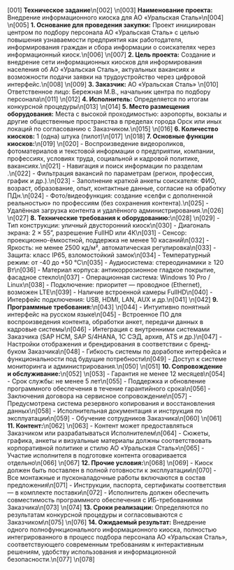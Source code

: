 [001] **Техническое задание**\n[002] \n[003] **Наименование проекта:** Внедрение информационного киоска для АО «Уральская Сталь»\n[004] \n[005] **1. Основание для проведения закупки:** Проект инициирован центром по подбору персонала АО «Уральская Сталь» с целью повышения узнаваемости предприятия как работодателя, информирования граждан и сбора информации о соискателях через информационный киоск.\n[006] \n[007] **2. Цель проекта:** Создание и внедрение сети информационных киосков для информирования населения об АО «Уральская Сталь», актуальных вакансиях и возможности подачи заявки на трудоустройство через цифровой интерфейс.\n[008] \n[009] **3. Заказчик:** АО «Уральская Сталь»  \n[010] Ответственное лицо: Бережная М.В., начальник центра по подбору персонала\n[011] \n[012] **4. Исполнитель:** Определяется по итогам конкурсной процедуры\n[013] \n[014] **5. Место размещения оборудования:** Места с высокой проходимостью: аэропорты, вокзалы и другие общественные пространства в пределах города Орск или иных локаций по согласованию с Заказчиком.\n[015] \n[016] **6. Количество киосков:** 1 (одна) штука (пилот)\n[017] \n[018] **7. Основные функции киосков:**\n[019] \n[020] - Воспроизведение видеороликов, фотоматериалов и текстовой информации о предприятии, компании, профессиях, условиях труда, социальной и кадровой политике, вакансиях.\n[021] - Навигация и поиск информации по разделам .\n[022] - Фильтрация вакансий по параметрам (регион, профессия, график и др.).\n[023] - Заполнение краткой анкеты соискателя: ФИО, возраст, образование, опыт, контактные данные, согласие на обработку ПДн.\n[024] - Фото/видеофункция: создание «селфи с дополненной реальностью» по профессиям (без сохранения контента).\n[025] - Удалённая загрузка контента и удалённого администрирования.\n[026] \n[027] **8. Технические требования к оборудованию:**\n[028] \n[029] - Тип конструкции: уличный двусторонний киоск\n[030] - Диагональ экрана: 2 × 55”, разрешение FullHD или 4К\n[031] - Сенсор: проекционно-ёмкостной, поддержка не менее 10 касаний\n[032] - Яркость: не менее 2500 кд/м², автоматическая регулировка\n[033] - Защита: класс IP65, взломостойкий замок\n[034] - Температурный режим: от -40 до +50 °C\n[035] - Аудиосистема: стереодинамики ≥ 120 Вт\n[036] - Материал корпуса: антикоррозионное гладкое покрытие, фасадное стекло\n[037] - Операционная система: Windows 10 Pro / Linux\n[038] - Подключение: приоритет — проводное (Ethernet), возможен LTE\n[039] - Наличие встроенной камеры FullHD\n[040] - Интерфейс подключения: USB, HDMI, LAN, AUX и др.\n[041] \n[042] **9. Программные требования:**\n[043] \n[044] - Интуитивно понятный интерфейс на русском языке\n[045] - Встроенное ПО для воспроизведения контента, обработки анкет, передачи данных в кадровые системы\n[046] - Интеграция с внутренними системами Заказчика (SAP HCM, SAP S/4HANA, 1С СЭД, архив, ATS и др.)\n[047] - Настройки отображения и брендирования в соответствии с бренд-буком Заказчика\n[048] - Гибкость системы по доработке интерфейса и функциональности под будущие потребности\n[049] - Доступ к системе мониторинга и администрирования.\n[050] \n[051] **10. Сопровождение и обслуживание:**\n[052] \n[053] - Гарантия не менее 12 месяцев\n[054] - Срок службы: не менее 5 лет\n[055] - Поддержка и обновление программного обеспечения в течение гарантийного срока\n[056] - Заключения договора на сервисное сопровождение\n[057] - Предусмотрена система резервного копирования и восстановления данных\n[058] - Исполнительная документация и инструкция по эксплуатации\n[059] - Обучение сотрудников Заказчика\n[060] \n[061] **11. Контент:**\n[062] \n[063] - Контент может предоставляться Заказчиком или разрабатываться Исполнителем\n[064] - Сюжеты, графика, анкеты и визуальные материалы должны соответствовать корпоративной политике и стилю АО «Уральская Сталь»\n[065] - Участие исполнителя в подготовке контента оговаривается отдельно\n[066] \n[067] **12. Прочие условия:**\n[068] \n[069] - Киоск должен быть поставлен в полной готовности к эксплуатации\n[070] - Все монтажные и пусконаладочные работы включаются в состав предложения\n[071] - Инструкции, паспорта, сертификаты соответствия — в комплекте поставки\n[072] - Исполнитель должен обеспечить совместимость программного обеспечения с ИБ-требованиями Заказчика\n[073] \n[074] **13. Сроки реализации:** Определяются по результатам конкурсной процедуры и согласовываются с Заказчиком\n[075] \n[076] **14. Ожидаемый результат:** Внедрение одного полнофункционального информационного киоска, полностью интегрированного в процесс подбора персонала АО «Уральская Сталь», соответствующего современным требованиям к интерактивным решениям, удобству использования и информационной безопасности.\n[077] \n[078]